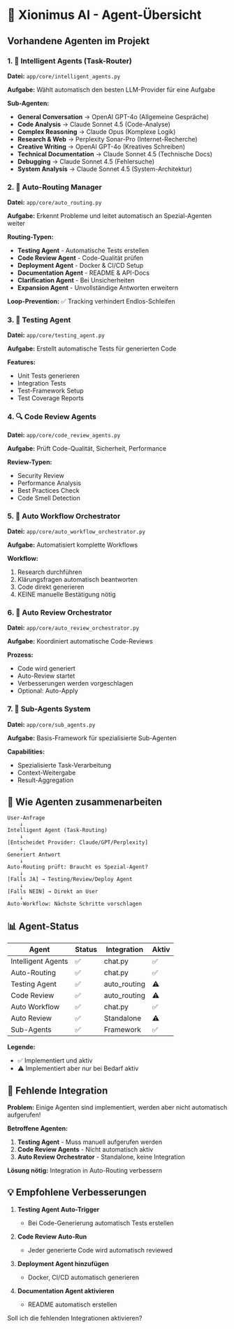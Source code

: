 # 🤖 Xionimus AI - Agent-Übersicht

## Vorhandene Agenten im Projekt

### 1. 🧠 Intelligent Agents (Task-Router)
**Datei:** `app/core/intelligent_agents.py`

**Aufgabe:** Wählt automatisch den besten LLM-Provider für eine Aufgabe

**Sub-Agenten:**
- **General Conversation** → OpenAI GPT-4o (Allgemeine Gespräche)
- **Code Analysis** → Claude Sonnet 4.5 (Code-Analyse)
- **Complex Reasoning** → Claude Opus (Komplexe Logik)
- **Research & Web** → Perplexity Sonar-Pro (Internet-Recherche)
- **Creative Writing** → OpenAI GPT-4o (Kreatives Schreiben)
- **Technical Documentation** → Claude Sonnet 4.5 (Technische Docs)
- **Debugging** → Claude Sonnet 4.5 (Fehlersuche)
- **System Analysis** → Claude Sonnet 4.5 (System-Architektur)

### 2. 🔄 Auto-Routing Manager
**Datei:** `app/core/auto_routing.py`

**Aufgabe:** Erkennt Probleme und leitet automatisch an Spezial-Agenten weiter

**Routing-Typen:**
- **Testing Agent** - Automatische Tests erstellen
- **Code Review Agent** - Code-Qualität prüfen
- **Deployment Agent** - Docker & CI/CD Setup
- **Documentation Agent** - README & API-Docs
- **Clarification Agent** - Bei Unsicherheiten
- **Expansion Agent** - Unvollständige Antworten erweitern

**Loop-Prevention:** ✅ Tracking verhindert Endlos-Schleifen

### 3. 🧪 Testing Agent
**Datei:** `app/core/testing_agent.py`

**Aufgabe:** Erstellt automatische Tests für generierten Code

**Features:**
- Unit Tests generieren
- Integration Tests
- Test-Framework Setup
- Test Coverage Reports

### 4. 🔍 Code Review Agents
**Datei:** `app/core/code_review_agents.py`

**Aufgabe:** Prüft Code-Qualität, Sicherheit, Performance

**Review-Typen:**
- Security Review
- Performance Analysis
- Best Practices Check
- Code Smell Detection

### 5. 🤖 Auto Workflow Orchestrator
**Datei:** `app/core/auto_workflow_orchestrator.py`

**Aufgabe:** Automatisiert komplette Workflows

**Workflow:**
1. Research durchführen
2. Klärungsfragen automatisch beantworten
3. Code direkt generieren
4. KEINE manuelle Bestätigung nötig

### 6. 🔄 Auto Review Orchestrator
**Datei:** `app/core/auto_review_orchestrator.py`

**Aufgabe:** Koordiniert automatische Code-Reviews

**Prozess:**
- Code wird generiert
- Auto-Review startet
- Verbesserungen werden vorgeschlagen
- Optional: Auto-Apply

### 7. 🎯 Sub-Agents System
**Datei:** `app/core/sub_agents.py`

**Aufgabe:** Basis-Framework für spezialisierte Sub-Agenten

**Capabilities:**
- Spezialisierte Task-Verarbeitung
- Context-Weitergabe
- Result-Aggregation

## 🔧 Wie Agenten zusammenarbeiten

```
User-Anfrage
    ↓
Intelligent Agent (Task-Routing)
    ↓
[Entscheidet Provider: Claude/GPT/Perplexity]
    ↓
Generiert Antwort
    ↓
Auto-Routing prüft: Braucht es Spezial-Agent?
    ↓
[Falls JA] → Testing/Review/Deploy Agent
    ↓
[Falls NEIN] → Direkt an User
    ↓
Auto-Workflow: Nächste Schritte vorschlagen
```

## 📊 Agent-Status

| Agent | Status | Integration | Aktiv |
|-------|--------|-------------|-------|
| Intelligent Agents | ✅ | chat.py | ✅ |
| Auto-Routing | ✅ | chat.py | ✅ |
| Testing Agent | ✅ | auto_routing | ⚠️ |
| Code Review | ✅ | auto_routing | ⚠️ |
| Auto Workflow | ✅ | chat.py | ✅ |
| Auto Review | ✅ | Standalone | ⚠️ |
| Sub-Agents | ✅ | Framework | ✅ |

**Legende:**
- ✅ Implementiert und aktiv
- ⚠️ Implementiert aber nur bei Bedarf aktiv

## 🚨 Fehlende Integration

**Problem:** Einige Agenten sind implementiert, werden aber nicht automatisch aufgerufen!

**Betroffene Agenten:**
1. **Testing Agent** - Muss manuell aufgerufen werden
2. **Code Review Agents** - Nicht automatisch aktiv
3. **Auto Review Orchestrator** - Standalone, keine Integration

**Lösung nötig:** Integration in Auto-Routing verbessern

## 💡 Empfohlene Verbesserungen

1. **Testing Agent Auto-Trigger**
   - Bei Code-Generierung automatisch Tests erstellen
   
2. **Code Review Auto-Run**
   - Jeder generierte Code wird automatisch reviewed
   
3. **Deployment Agent hinzufügen**
   - Docker, CI/CD automatisch generieren

4. **Documentation Agent aktivieren**
   - README automatisch erstellen

Soll ich die fehlenden Integrationen aktivieren?
